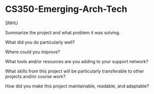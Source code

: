 # CS350-Emerging-Arch-Tech
SNHU

Summarize the project and what problem it was solving.

What did you do particularly well?

Where could you improve?

What tools and/or resources are you adding to your support network?

What skills from this project will be particularly transferable to other projects and/or course work?

How did you make this project maintainable, readable, and adaptable?

